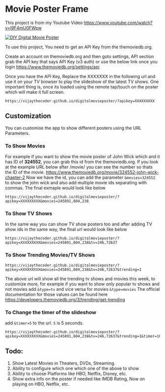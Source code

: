 # Movie Poster Frame
This project is from my Youtube Video https://www.youtube.com/watch?v=l9F4mU0FWpw

[![DIY Digital Movie Poster](https://img.youtube.com/vi/l9F4mU0FWpw/0.jpg)](https://www.youtube.com/watch?v=l9F4mU0FWpw)


To use this project, You need to get an API Key from the themoviedb.org.

Create an account on themoviedb.org and then goto settings, API section grab the API key that says API Key (v3 auth) or use the below link  once you login
https://www.themoviedb.org/settings/api

Once you have the API Key, Replace the XXXXXXX in the following url and use it on your TV browser to play the slideshow of the latest TV shows. One important thing is, once its loaded using the remote tap/touch on the poster which will make it full screen. 
```
https://vijaythecoder.github.io/digitalmovieposter/?apikey=XXXXXXXXX
```

## Customization
You can customise the app to show different posters using the URL Parameters. 

### To Show Movies
For example if you want to show the movie poster of John Wick which and it has ID of **324552**, you can grab this id from the themoviedb.org. If you look at the example URL below
after /movie/ you can see the number so thats the ID of the movie. 
https://www.themoviedb.org/movie/324552-john-wick-chapter-2
Now we have the id, you can add the parameter `&movies=324552` to show the john wick and also add multiple movie ids separating with commas. The final exmaple would look like below
```
https://vijaythecoder.github.io/digitalmovieposter/?apikey=XXXXXXXXX&movies=245891,604,238
```
### To Show TV Shows
In the same way you can show TV show posters too and after adding TV show ids in the same way, the final url would look like below
```
https://vijaythecoder.github.io/digitalmovieposter/?apikey=XXXXXXXXX&movies=245891,604,238&tv=246,72637
```

### To Show Trending Movies/TV Shows 

```
https://vijaythecoder.github.io/digitalmovieposter/?apikey=XXXXXXXXX&movies=245891,604,238&tv=246,72637&trending=1
```
The above url will show all the trending tv shows and movies this week, to customize more, for example if you want to show only popular tv shows and not movies add `&type=tv` and vice versa for movies `&type=movies`
The official documentation for those values can be found here https://developers.themoviedb.org/3/trending/get-trending


### To Change the timer of the slideshow
add `&timer=5` to the url. `5` is 5 seconds.
```
https://vijaythecoder.github.io/digitalmovieposter/?apikey=XXXXXXXXX&movies=245891,604,238&tv=246,72637&trending=1&timer=10
```



## Todo:
1. Show Latest Movies in Theaters, DVDs, Streaming.
2. Ability to configure which one which one of the above to show
3. Ability to choose Platforms like HBO, Netflix, Disney, etc.
4. Show extra info on the poster if needed like IMDB Rating, Now on playing on HBO, Netflix, etc.

